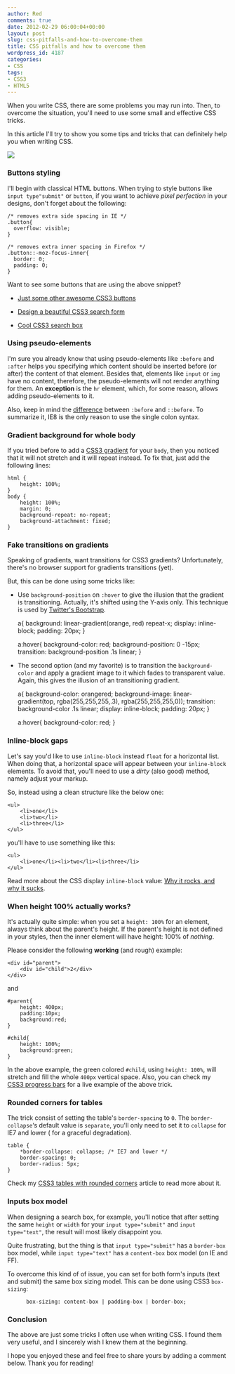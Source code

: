 ```yaml
---
author: Red
comments: true
date: 2012-02-29 06:00:04+00:00
layout: post
slug: css-pitfalls-and-how-to-overcome-them
title: CSS pitfalls and how to overcome them
wordpress_id: 4187
categories:
- CSS
tags:
- CSS3
- HTML5
---
```


When you write CSS, there are some problems you may run into. Then, to overcome the situation, you'll need to use some small and effective CSS tricks.

In this article I'll try to show you some tips and tricks that can definitely help you when writing CSS.

![](http://www.red-team-design.com/wp-content/uploads/2012/02/css-pitfalls-and-how-to-overcome-them.png)

<!-- more -->



### Buttons styling


I'll begin with classical HTML buttons. When trying to style buttons like `input type"submit"` or `button`, if you want to achieve _pixel perfection_ in your designs, don't forget about the following:


    
    
    /* removes extra side spacing in IE */
    .button{
      overflow: visible; 
    }
    
    /* removes extra inner spacing in Firefox */
    .button::-moz-focus-inner{
      border: 0;
      padding: 0;
    }
    



Want to see some buttons that are using the above snippet?



	
  * [Just some other awesome CSS3 buttons](http://www.red-team-design.com/just-another-awesome-css3-buttons)

	
  * [Design a beautiful CSS3 search form](http://www.red-team-design.com/design-a-beautiful-css3-search-form)

	
  * [Cool CSS3 search box](http://www.red-team-design.com/how-to-create-a-cool-and-usable-css3-search-box)





### Using pseudo-elements



I'm sure you already know that using pseudo-elements like `:before` and `:after` helps you specifying which content should be inserted before (or after) the content of that element. Besides that, elements like `input` or `img` have no content, therefore, the pseudo-elements will not render anything for them. An **exception** is the `hr` element, which, for some reason, allows adding pseudo-elements to it. 

Also, keep in mind the [difference](http://www.red-team-design.com/before-after-pseudo-elements) between `:before` and `::before`. To summarize it, IE8 is the only reason to use the single colon syntax. 



### Gradient background for whole body



If you tried before to add a [CSS3 gradient](http://www.red-team-design.com/css-gradients-quick-tutorial) for your `body`, then you noticed that it will not stretch and it will repeat instead. To fix that, just add the following lines:


    
    
    html {
        height: 100%;
    }
    body {
        height: 100%;
        margin: 0;
        background-repeat: no-repeat;
        background-attachment: fixed;
    }
    





### Fake transitions on gradients


Speaking of gradients, want transitions for CSS3 gradients? Unfortunately, there's no browser support for gradients transitions (yet). 

But, this can be done using some tricks like:



	
  * Use `background-position` on `:hover` to give the illusion that the gradient is transitioning. Actually, it's shifted using the Y-axis only. This technique is used by [Twitter's Bootstrap](http://twitter.github.com/bootstrap/).


    
    
    a{
        background: linear-gradient(orange, red) repeat-x;
        display: inline-block;
        padding: 20px;
    }
    
    a:hover{
        background-color: red;
        background-position: 0 -15px;
        transition: background-position .1s linear;
    }
    




	
  * The second option (and my favorite) is to transition the `background-color` and apply a gradient image to it which fades to transparent value. Again, this gives the illusion of an transitioning gradient.


    
    
    a{
        background-color: orangered;
        background-image: linear-gradient(top, rgba(255,255,255,.3), rgba(255,255,255,0));
        transition: background-color .1s linear;
        display: inline-block;
        padding: 20px;
    }
    
    a:hover{
      background-color: red;
    }
    








### Inline-block gaps



Let's say you'd like to use `inline-block` instead `float` for a horizontal list. When doing that, a horizontal space will appear between your `inline-block` elements. To avoid that, you'll need to use a _dirty_ (also good) method, namely adjust your markup.

So, instead using a clean structure like the below one:

    
    
    <ul>
    	<li>one</li>
    	<li>two</li>
    	<li>three</li>
    </ul>
    



you'll have to use something like this:

    
    
    <ul>
    	<li>one</li><li>two</li><li>three</li>
    </ul>
    



Read more about the CSS display `inline-block` value: [Why it rocks, and why it sucks](http://robertnyman.com/2010/02/24/css-display-inline-block-why-it-rocks-and-why-it-sucks/).



### When height 100% actually works?


It's actually quite simple: when you set a `height: 100%` for an element, always think about the parent's height. If the parent's height is not defined in your styles, then the inner element will have height: 100% of _nothing_.

Please consider the following **working** (and rough) example:


    
    
    <div id="parent">
        <div id="child">2</div>
    </div>
    



and


    
    
    #parent{
        height: 400px;
        padding:10px;
        background:red;
    }
    
    #child{
        height: 100%;
        background:green;
    }
    



In the above example, the green colored `#child`, using `height: 100%`, will stretch and fill the whole `400px` vertical space. Also, you can check my [CSS3 progress bars](http://www.red-team-design.com/stylish-css3-progress-bars) for a live example of the above trick.



### Rounded corners for tables



The trick consist of setting the table's `border-spacing` to `0`. The `border-collapse`‘s default value is `separate`, you'll only need to set it to `collapse` for IE7 and lower ( for a graceful degradation).


    
    
    table {
        *border-collapse: collapse; /* IE7 and lower */
        border-spacing: 0;
        border-radius: 5px;
    }
    



Check my [CSS3 tables with rounded corners](http://www.red-team-design.com/practical-css3-tables-with-rounded-corners) article to read more about it.




### Inputs box model



When designing a search box, for example, you'll notice that after setting the same `height` or `width` for your `input type="submit"` and `input type="text"`, the result will most likely disappoint you.

Quite frustrating, but the thing is that `input type="submit"` has a `border-box` box model, while `input type="text"` has a `content-box` box model (on IE and FF). 

To overcome this kind of of issue, you can set for both form's inputs (text and submit) the same box sizing model. This can be done using CSS3 `box-sizing`:

    
    
          box-sizing: content-box | padding-box | border-box;
    





### Conclusion



The above are just some tricks I often use when writing CSS. I found them very useful, and I sincerely wish I knew them at the beginning. 

I hope you enjoyed these and feel free to share yours by adding a comment below. Thank you for reading!
